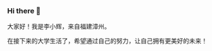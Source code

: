 ### Hi there 👋

<!--
**li594/li594** is a ✨ _special_ ✨ repository because its `README.md` (this file) appears on your GitHub profile.

Here are some ideas to get you started:

- 🔭 I’m currently working on ...
- 🌱 I’m currently learning ...
- 👯 I’m looking to collaborate on ...
- 🤔 I’m looking for help with ...
- 💬 Ask me about ...
- 📫 How to reach me: ...
- 😄 Pronouns: ...
- ⚡ Fun fact: ...
-->
大家好！我是李小辉，来自福建漳州。

在接下来的大学生活了，希望通过自己的努力，让自己拥有更美好的未来！
